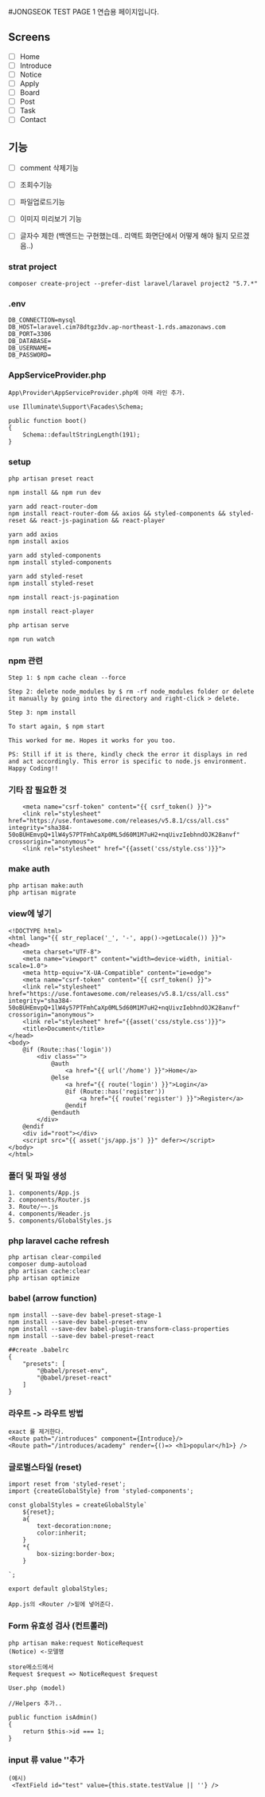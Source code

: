 #JONGSEOK TEST PAGE 1
    연습용 페이지입니다.

## Screens
- [ ] Home
- [ ] Introduce
- [ ] Notice
- [ ] Apply
- [ ] Board
- [ ] Post
- [ ] Task
- [ ] Contact

## 기능
- [ ] comment 삭제기능 
- [ ] 조회수기능
- [ ] 파일업로드기능
- [ ] 이미지 미리보기 기능
- [ ] 글자수 제한 (백엔드는 구현했는데.. 리액트 화면단에서 어떻게 해야 될지 모르겠음..)



### strat project
    composer create-project --prefer-dist laravel/laravel project2 "5.7.*"
### .env
    DB_CONNECTION=mysql
    DB_HOST=laravel.cim78dtgz3dv.ap-northeast-1.rds.amazonaws.com
    DB_PORT=3306
    DB_DATABASE=
    DB_USERNAME=
    DB_PASSWORD=

### AppServiceProvider.php
    App\Provider\AppServiceProvider.php에 아래 라인 추가.

    use Illuminate\Support\Facades\Schema;

    public function boot()
    {
        Schema::defaultStringLength(191);
    }
### setup
    php artisan preset react

    npm install && npm run dev

    yarn add react-router-dom
    npm install react-router-dom && axios && styled-components && styled-reset && react-js-pagination && react-player

    yarn add axios
    npm install axios

    yarn add styled-components
    npm install styled-components

    yarn add styled-reset
    npm install styled-reset

    npm install react-js-pagination
    
    npm install react-player

    php artisan serve
    
    npm run watch
    
### npm 관련
    Step 1: $ npm cache clean --force

    Step 2: delete node_modules by $ rm -rf node_modules folder or delete it manually by going into the directory and right-click > delete.

    Step 3: npm install

    To start again, $ npm start

    This worked for me. Hopes it works for you too.

    PS: Still if it is there, kindly check the error it displays in red and act accordingly. This error is specific to node.js environment. Happy Coding!!

### 기타 잡 필요한 것
        <meta name="csrf-token" content="{{ csrf_token() }}">
        <link rel="stylesheet" href="https://use.fontawesome.com/releases/v5.8.1/css/all.css" integrity="sha384-50oBUHEmvpQ+1lW4y57PTFmhCaXp0ML5d60M1M7uH2+nqUivzIebhndOJK28anvf" crossorigin="anonymous">
        <link rel="stylesheet" href="{{asset('css/style.css')}}">

### make auth
    php artisan make:auth
    php artisan migrate

### view에 넣기
    <!DOCTYPE html>
    <html lang="{{ str_replace('_', '-', app()->getLocale()) }}">
    <head>
        <meta charset="UTF-8">
        <meta name="viewport" content="width=device-width, initial-scale=1.0">
        <meta http-equiv="X-UA-Compatible" content="ie=edge">
        <meta name="csrf-token" content="{{ csrf_token() }}">
        <link rel="stylesheet" href="https://use.fontawesome.com/releases/v5.8.1/css/all.css" integrity="sha384-50oBUHEmvpQ+1lW4y57PTFmhCaXp0ML5d60M1M7uH2+nqUivzIebhndOJK28anvf" crossorigin="anonymous">
        <link rel="stylesheet" href="{{asset('css/style.css')}}">
        <title>Document</title>
    </head>
    <body>
        @if (Route::has('login'))
            <div class="">
                @auth
                    <a href="{{ url('/home') }}">Home</a>
                @else
                    <a href="{{ route('login') }}">Login</a>
                    @if (Route::has('register'))
                        <a href="{{ route('register') }}">Register</a>
                    @endif
                @endauth
            </div>
        @endif
        <div id="root"></div>
        <script src="{{ asset('js/app.js') }}" defer></script>
    </body>
    </html>



### 폴더 및 파일 생성
    1. components/App.js 
    2. components/Router.js
    3. Route/~~.js
    4. components/Header.js
    5. components/GlobalStyles.js

### php laravel cache refresh
    php artisan clear-compiled
    composer dump-autoload
    php artisan cache:clear
    php artisan optimize


### babel (arrow function)
    npm install --save-dev babel-preset-stage-1
    npm install --save-dev babel-preset-env
    npm install --save-dev babel-plugin-transform-class-properties 
    npm install --save-dev babel-preset-react   

    ##create .babelrc
    {
        "presets": [
            "@babel/preset-env",
            "@babel/preset-react"
        ]
    }

### 라우트 -> 라우트 방법
    exact 를 제거한다.
    <Route path="/introduces" component={Introduce}/>
    <Route path="/introduces/academy" render={()=> <h1>popular</h1>} />


### 글로벌스타일 (reset)
    import reset from 'styled-reset';
    import {createGlobalStyle} from 'styled-components';

    const globalStyles = createGlobalStyle`
        ${reset};
        a{
            text-decoration:none;
            color:inherit;
        }
        *{
            box-sizing:border-box;
        }

    `;

    export default globalStyles;

    App.js의 <Router />밑에 넣어준다.


### Form 유효성 검사 (컨트롤러)

    php artisan make:request NoticeRequest
    (Notice) <-모델명

    store메소드에서 
    Request $request => NoticeRequest $request 

    User.php (model)

    //Helpers 추가..

    public function isAdmin()
    {
        return $this->id === 1;
    }

### input 류 value ''추가

    (예시)
     <TextField id="test" value={this.state.testValue || ''} />
